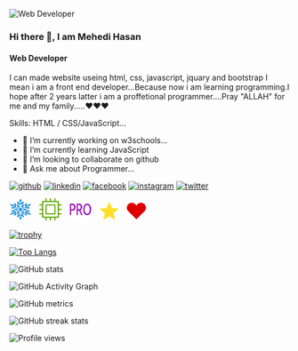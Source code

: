 ![Web Developer](https://images.vexels.com/media/users/3/204038/raw/32171678949026310a36e6aa73536f45-web-developer-logo-design.jpg)


### Hi there 👋, I am Mehedi Hasan
#### Web Developer

I can made website useing html, css, javascript, jquary and bootstrap I mean i am a front end developer...Because now i am learning programming.I hope after 2 years latter i am a proffetional programmer....Pray  "ALLAH" for me and my family.....❤❤❤ 

Skills:  HTML / CSS/JavaScript...

- 🔭 I’m currently working on w3schools... 
- 🌱 I’m currently learning JavaScript 
- 👯 I’m looking to collaborate on github  
- 💬 Ask me about Programmer... 

<i class="fab fa-github-square"></i>


[<img src='https://cdn.jsdelivr.net/npm/simple-icons@3.0.1/icons/github.svg' alt='github' height='40'>](https://github.com/Mehedi145)  [<img src='https://cdn.jsdelivr.net/npm/simple-icons@3.0.1/icons/linkedin.svg' alt='linkedin' height='40'>](https://www.linkedin.com/in/https://www.linkedin.com/in/mehedi-hasan-03a357221//)  [<img src='https://cdn.jsdelivr.net/npm/simple-icons@3.0.1/icons/facebook.svg' alt='facebook' height='40'>](https://www.facebook.com/https://www.facebook.com/profile.php?id=100062750746953)  [<img src='https://cdn.jsdelivr.net/npm/simple-icons@3.0.1/icons/instagram.svg' alt='instagram' height='40'>](https://www.instagram.com/https://www.instagram.com/md.mehedi145//)  [<img src='https://cdn.jsdelivr.net/npm/simple-icons@3.0.1/icons/twitter.svg' alt='twitter' height='40'>](https://twitter.com/https://twitter.com/MehediH29094069)  

<a href='https://archiveprogram.github.com/'><img src='https://raw.githubusercontent.com/acervenky/animated-github-badges/master/assets/acbadge.gif' width='40' height='40'></a> <a href='https://docs.github.com/en/developers'><img src='https://raw.githubusercontent.com/acervenky/animated-github-badges/master/assets/devbadge.gif' width='40' height='40'></a> <a href='https://github.com/pricing'><img src='https://raw.githubusercontent.com/acervenky/animated-github-badges/master/assets/pro.gif' width='40' height='40'></a> <a href='https://stars.github.com/'><img src='https://raw.githubusercontent.com/acervenky/animated-github-badges/master/assets/starbadge.gif' width='35' height='35'></a> <a href='https://docs.github.com/en/github/supporting-the-open-source-community-with-github-sponsors'><img src='https://raw.githubusercontent.com/acervenky/animated-github-badges/master/assets/sponsorbadge.gif' width='35' height='35'></a> 

[![trophy](https://github-profile-trophy.vercel.app/?username=Mehedi145)](https://github.com/ryo-ma/github-profile-trophy)

[![Top Langs](https://github-readme-stats.vercel.app/api/top-langs/?username=Mehedi145)](https://github.com/anuraghazra/github-readme-stats)

![GitHub stats](https://github-readme-stats.vercel.app/api?username=Mehedi145&show_icons=true)  

![GitHub Activity Graph](https://activity-graph.herokuapp.com/graph?username=Mehedi145)  

![GitHub metrics](https://metrics.lecoq.io/Mehedi145)  

![GitHub streak stats](https://github-readme-streak-stats.herokuapp.com/?user=Mehedi145)  

![Profile views](https://gpvc.arturio.dev/Mehedi145)  
